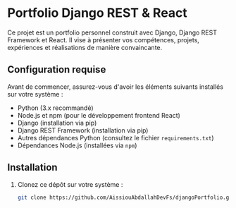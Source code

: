# Portfolio Django REST & React

Ce projet est un portfolio personnel construit avec Django, Django REST Framework et React. Il vise à présenter vos compétences, projets, expériences et réalisations de manière convaincante.

## Configuration requise

Avant de commencer, assurez-vous d'avoir les éléments suivants installés sur votre système :

- Python (3.x recommandé)
- Node.js et npm (pour le développement frontend React)
- Django (installation via pip)
- Django REST Framework (installation via pip)
- Autres dépendances Python (consultez le fichier `requirements.txt`)
- Dépendances Node.js (installées via `npm`)

## Installation

1. Clonez ce dépôt sur votre système :

   ```bash
   git clone https://github.com/AissiouAbdallahDevFs/djangoPortfolio.git
